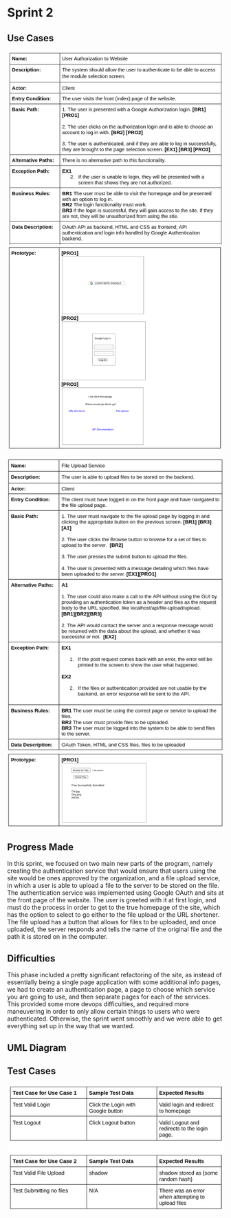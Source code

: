 # Sprint 2

## Use Cases

![Use Case 3a](sprint-images/usecase3-1a.png)
![Use Case 3b](sprint-images/usecase3-1b.png)

![Use Case 4a](sprint-images/usecase4-1a.png)
![Use Case 4b](sprint-images/usecase4-1b.png)

## Progress Made

In this sprint, we focused on two main new parts of the program, namely creating the authentication service that would ensure that users using the site would be ones approved by the organization, and a file upload service, in which a user is able to upload a file to the server to be stored on the file. The authentication service was implemented using Google OAuth and sits at the front page of the website. The user is greeted with it at first login, and must do the process in order to get to the true homepage of the site, which has the option to select to go either to the file upload or the URL shortener. The file upload has a button that allows for files to be uploaded, and once uploaded, the server responds and tells the name of the original file and the path it is stored on in the computer. 

## Difficulties

This phase included a pretty significant refactoring of the site, as instead of essentially being a single page application with some additional info pages, we had to create an authentication page, a page to choose which service you are going to use, and then separate pages for each of the services. This provided some more devops difficulties, and required more maneuvering in order to only allow certain things to users who were authenticated. Otherwise, the sprint went smoothly and we were able to get everything set up in the way that we wanted. 

## UML Diagram

## Test Cases

![Test Cases Sprint 2](sprint-images/sprint2-testcases.png)
